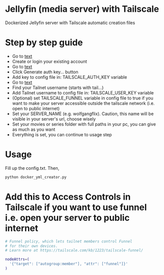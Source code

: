 # Jellyfin (media server) with Tailscale
Dockerized Jellyfin server with Tailscale automatic creation files

# Step by step guide

* Go to [text](https://tailscale.com/)
* Create or login your existing account
* Go to [text](https://login.tailscale.com/admin/settings/keys)
* Click Generate auth key… button
* Add key to config file in: TAILSCALE_AUTH_KEY variable
* Go to [text](https://login.tailscale.com/admin/dns)
* Find your Tailnet username (starts with tail...)
* Add Tailnet username to config file in: TAILSCALE_USER_KEY variable
* (Optional) set TAILSCALE_FUNNEL variable in config file to true if you want to make your server accessible outside the tailscale network (i.e. open to public internet)
* Set your SERVER_NAME (e.g. wolfgangflix). Caution, this name will be visible in your server's url, choose wisely
* Set your movies or series folder with full paths in your pc, you can give as much as you want
* Everything is set, you can continue to usage step

# Usage
Fill up the config.txt.
Then,

```bash
python docker_yml_creator.py
```

# Add this to Access Controls in Tailscale if you want to use funnel i.e. open your server to public internet

```bash
# Funnel policy, which lets tailnet members control Funnel
# for their own devices.
# Learn more at https://tailscale.com/kb/1223/tailscale-funnel/

nodeAttrs=(
  '{"target": ["autogroup:member"], "attr": ["funnel"]}'
)
```

